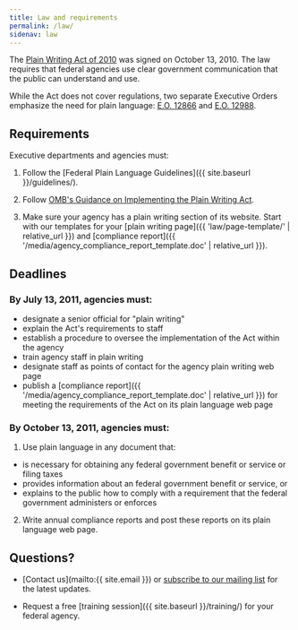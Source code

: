 ```yaml
---
title: Law and requirements
permalink: /law/
sidenav: law
---
```


The [Plain Writing Act of 2010](https://www.gpo.gov/fdsys/pkg/PLAW-111publ274/content-detail.html) was signed on October 13, 2010. The law requires that federal agencies use clear government communication that the public can understand and use.

While the Act does not cover regulations, two separate Executive Orders emphasize the need for plain language: [E.O. 12866](https://www.archives.gov/files/federal-register/executive-orders/pdf/12866.pdf) and [E.O. 12988](https://www.gpo.gov/fdsys/pkg/FR-1996-02-07/pdf/96-2755.pdf).

## Requirements

Executive departments and agencies must:

1. Follow the [Federal Plain Language Guidelines]({{ site.baseurl }}/guidelines/).

2. Follow [OMB's Guidance on Implementing the Plain Writing Act](https://obamawhitehouse.archives.gov/sites/default/files/omb/memoranda/2011/m11-15.pdf).

3. Make sure your agency has a plain writing section of its website. Start with our templates for your [plain writing page]({{ 'law/page-template/' | relative_url }}) and [compliance report]({{ '/media/agency_compliance_report_template.doc' | relative_url }}).

## Deadlines

### By July 13, 2011, agencies must:

- designate a senior official for "plain writing"
- explain the Act's requirements to staff
- establish a procedure to oversee the implementation of the Act within the agency
- train agency staff in plain writing
- designate staff as points of contact for the agency plain writing web page
- publish a [compliance report]({{ '/media/agency_compliance_report_template.doc' | relative_url }}) for meeting the requirements of the Act on its plain language web page

### By October 13, 2011, agencies must:

1. Use plain language in any document that:
  - is necessary for obtaining any federal government benefit or service or filing taxes
  - provides information about an federal government benefit or service, or
  - explains to the public how to comply with a requirement that the federal government administers or enforces
2. Write annual compliance reports and post these reports on its plain language web page.

## Questions?

- [Contact us](mailto:{{ site.email }}) or [subscribe to our mailing list](https://www.digitalgov.gov/communities/plain-language-community-of-practice/) for the latest updates.

- Request a free [training session]({{ site.baseurl }}/training/) for your federal agency.
